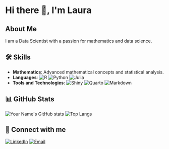 # Hi there 👋, I'm Laura

<!-- ![Profile views](https://komarev.com/ghpvc/?username=yourusername&color=blue) -->

## About Me
I am a Data Scientist with a passion for mathematics and data science.

<!-- - 🔭 I’m currently working on [Your Current Project]
- 🌱 I’m currently learning [New Technologies or Skills]
- 💬 Ask me about math, data analysis, and statistical modeling
- 📫 How to reach me: [Your Email/LinkedIn] -->

## 🛠 Skills
- **Mathematics**: Advanced mathematical concepts and statistical analysis.
- **Languages**: 
  ![R](https://img.shields.io/badge/R-276DC3?style=for-the-badge&logo=r&logoColor=white)
  ![Python](https://img.shields.io/badge/Python-3670A0?style=for-the-badge&logo=python&logoColor=ffdd54)
  ![Julia](https://img.shields.io/badge/Julia-9558B2?style=for-the-badge&logo=julia&logoColor=white)
- **Tools and Technologies**: 
  ![Shiny](https://img.shields.io/badge/Shiny-276DC3?style=for-the-badge&logo=r&logoColor=white)
  ![Quarto](https://img.shields.io/badge/Quarto-5C3EE8?style=for-the-badge&logo=quarto&logoColor=white)
  ![Markdown](https://img.shields.io/badge/Markdown-000000?style=for-the-badge&logo=markdown&logoColor=white)

<!--
## 🚀 Projects
- [**Data Analysis Project**](https://github.com/yourusername/data-analysis-project): A comprehensive analysis of [specific dataset or problem].
- [**Visualization Project**](https://github.com/yourusername/visualization-project): Visualizing complex data using R and Python.
- [**Shiny Dashboard**](https://github.com/yourusername/shiny-dashboard): An interactive Shiny dashboard for real-time data visualization. -->

## 📊 GitHub Stats
![Your Name's GitHub stats](https://github-readme-stats.vercel.app/api?username=yourusername&show_icons=true&theme=radical)
![Top Langs](https://github-readme-stats.vercel.app/api/top-langs/?username=yourusername&layout=compact&theme=radical)

## 🤝 Connect with me
[![LinkedIn](https://img.shields.io/badge/LinkedIn-0077B5?style=for-the-badge&logo=linkedin&logoColor=white)](https://www.linkedin.com/in/laura-rezzieri-gambera-52b527153)
[![Email](https://img.shields.io/badge/Email-D14836?style=for-the-badge&logo=gmail&logoColor=white)](mailto:laura.rgambera@gmail.com)


<!--
**rinoscronauta/rinoscronauta** is a ✨ _special_ ✨ repository because its `README.md` (this file) appears on your GitHub profile.

Here are some ideas to get you started:

- 🔭 I’m currently working on ...
- 🌱 I’m currently learning ...
- 👯 I’m looking to collaborate on ...
- 🤔 I’m looking for help with ...
- 💬 Ask me about ...
- 📫 How to reach me: ...
- 😄 Pronouns: ...
- ⚡ Fun fact: ...
-->
